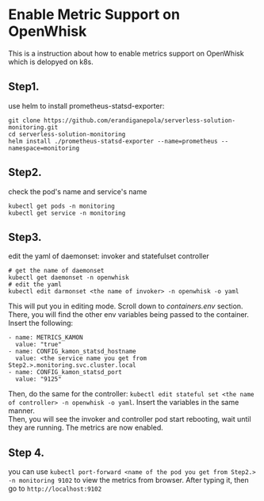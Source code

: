 # Enable Metric Support on OpenWhisk

This is a instruction about how to enable metrics support on OpenWhisk which is delopyed on k8s.

## Step1.

use helm to install prometheus-statsd-exporter:  
```
git clone https://github.com/erandiganepola/serverless-solution-monitoring.git
cd serverless-solution-monitoring
helm install ./prometheus-statsd-exporter --name=prometheus --namespace=monitoring
```

## Step2.
check the pod's name and service's name
```
kubectl get pods -n monitoring
kubectl get service -n monitoring
```

## Step3.
edit the yaml of daemonset: invoker and statefulset controller
```
# get the name of daemonset
kubectl get daemonset -n openwhisk
# edit the yaml
kubectl edit darmonset <the name of invoker> -n openwhisk -o yaml
```
This will put you in editing mode. Scroll down to *containers.env* section. There, you will find the other env variables being passed to the container.  Insert the following:  
```
- name: METRICS_KAMON
  value: "true"
- name: CONFIG_kamon_statsd_hostname
  value: <the service name you get from Step2.>.monitoring.svc.cluster.local
- name: CONFIG_kamon_statsd_port
  value: "9125"
```
Then, do the same for the controller: `kubectl edit stateful set <the name of controller> -n openwhisk -o yaml`. Insert the variables in the same manner.  
Then, you will see the invoker and controller pod start rebooting, wait until they are running. The metrics are now enabled.  

## Step 4.
you can use `kubectl port-forward <name of the pod you get from Step2.> -n monitoring 9102` to view the metrics from browser. After typing it, then go to `http://localhost:9102`  